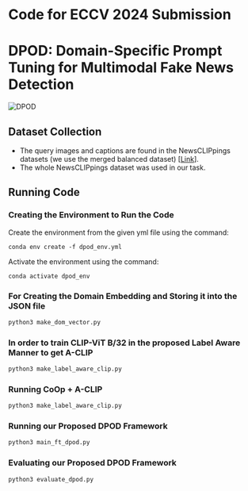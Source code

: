 # Code for ECCV 2024 Submission 
# DPOD: Domain-Specific Prompt Tuning for Multimodal Fake News Detection
![DPOD](https://github.com/anonymouspeacock/DPOD/assets/151718362/5ed1a0d2-6d0c-45fc-abe9-386a6f6f03f2)


## Dataset Collection
- The query images and captions are found in the NewsCLIPpings datasets (we use the merged balanced dataset) [[Link](https://github.com/g-luo/news_clippings)].
- The whole NewsCLIPpings dataset was used in our task.
## Running Code
### Creating the Environment to Run the Code
Create the environment from the given yml file using the command:
```
conda env create -f dpod_env.yml
```
Activate the environment using the command:
```
conda activate dpod_env
```


### For Creating the Domain Embedding and Storing it into the JSON file
```python
python3 make_dom_vector.py
```
### In order to train CLIP-ViT B/32 in the proposed Label Aware Manner to get A-CLIP
```python
python3 make_label_aware_clip.py
```
### Running CoOp + A-CLIP
```python
python3 make_label_aware_clip.py
```
### Running our Proposed DPOD Framework
```python
python3 main_ft_dpod.py
```
### Evaluating our Proposed DPOD Framework
```python
python3 evaluate_dpod.py
```





